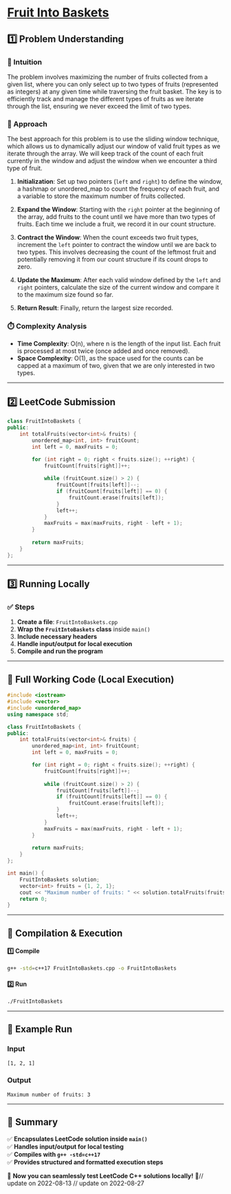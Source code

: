 # **[Fruit Into Baskets](https://leetcode.com/problems/fruit-into-baskets/description/)**  

## **1️⃣ Problem Understanding**  
### **📌 Intuition**  
The problem involves maximizing the number of fruits collected from a given list, where you can only select up to two types of fruits (represented as integers) at any given time while traversing the fruit basket. The key is to efficiently track and manage the different types of fruits as we iterate through the list, ensuring we never exceed the limit of two types.

### **🚀 Approach**  
The best approach for this problem is to use the sliding window technique, which allows us to dynamically adjust our window of valid fruit types as we iterate through the array. We will keep track of the count of each fruit currently in the window and adjust the window when we encounter a third type of fruit.

1. **Initialization**: Set up two pointers (`left` and `right`) to define the window, a hashmap or unordered_map to count the frequency of each fruit, and a variable to store the maximum number of fruits collected.

2. **Expand the Window**: Starting with the `right` pointer at the beginning of the array, add fruits to the count until we have more than two types of fruits. Each time we include a fruit, we record it in our count structure.

3. **Contract the Window**: When the count exceeds two fruit types, increment the `left` pointer to contract the window until we are back to two types. This involves decreasing the count of the leftmost fruit and potentially removing it from our count structure if its count drops to zero.

4. **Update the Maximum**: After each valid window defined by the `left` and `right` pointers, calculate the size of the current window and compare it to the maximum size found so far.

5. **Return Result**: Finally, return the largest size recorded.

### **⏱️ Complexity Analysis**  
- **Time Complexity**: O(n), where n is the length of the input list. Each fruit is processed at most twice (once added and once removed).
- **Space Complexity**: O(1), as the space used for the counts can be capped at a maximum of two, given that we are only interested in two types.

---  

## **2️⃣ LeetCode Submission**  
```cpp
class FruitIntoBaskets {
public:
    int totalFruits(vector<int>& fruits) {
        unordered_map<int, int> fruitCount;
        int left = 0, maxFruits = 0;

        for (int right = 0; right < fruits.size(); ++right) {
            fruitCount[fruits[right]]++;
            
            while (fruitCount.size() > 2) {
                fruitCount[fruits[left]]--;
                if (fruitCount[fruits[left]] == 0) {
                    fruitCount.erase(fruits[left]);
                }
                left++;
            }
            maxFruits = max(maxFruits, right - left + 1);
        }
        
        return maxFruits;
    }
};  
```  

---  

## **3️⃣ Running Locally**  
### **✅ Steps**  
1. **Create a file**: `FruitIntoBaskets.cpp`  
2. **Wrap the `FruitIntoBaskets` class** inside `main()`  
3. **Include necessary headers**  
4. **Handle input/output for local execution**  
5. **Compile and run the program**  

---  

## **📝 Full Working Code (Local Execution)**  
```cpp
#include <iostream>
#include <vector>
#include <unordered_map>
using namespace std;

class FruitIntoBaskets {
public:
    int totalFruits(vector<int>& fruits) {
        unordered_map<int, int> fruitCount;
        int left = 0, maxFruits = 0;

        for (int right = 0; right < fruits.size(); ++right) {
            fruitCount[fruits[right]]++;
            
            while (fruitCount.size() > 2) {
                fruitCount[fruits[left]]--;
                if (fruitCount[fruits[left]] == 0) {
                    fruitCount.erase(fruits[left]);
                }
                left++;
            }
            maxFruits = max(maxFruits, right - left + 1);
        }
        
        return maxFruits;
    }
};

int main() {
    FruitIntoBaskets solution;
    vector<int> fruits = {1, 2, 1};
    cout << "Maximum number of fruits: " << solution.totalFruits(fruits) << endl;
    return 0;
}
```  

---  

## **🔧 Compilation & Execution**  
#### **1️⃣ Compile**  
```bash
g++ -std=c++17 FruitIntoBaskets.cpp -o FruitIntoBaskets
```  

#### **2️⃣ Run**  
```bash
./FruitIntoBaskets
```  

---  

## **🎯 Example Run**  
### **Input**  
```
[1, 2, 1]
```  
### **Output**  
```
Maximum number of fruits: 3
```  

---  

## **📌 Summary**  
✅ **Encapsulates LeetCode solution inside `main()`**  
✅ **Handles input/output for local testing**  
✅ **Compiles with `g++ -std=c++17`**  
✅ **Provides structured and formatted execution steps**  

🚀 **Now you can seamlessly test LeetCode C++ solutions locally!** 🚀// update on 2022-08-13
// update on 2022-08-27
